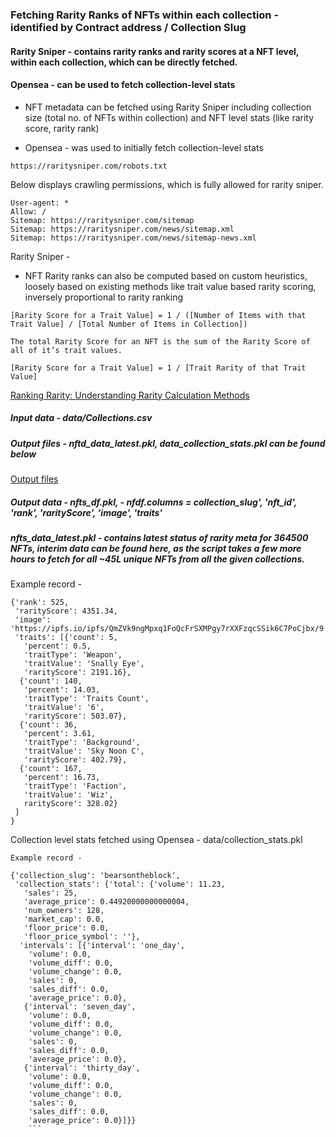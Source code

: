 ### Fetching Rarity Ranks of NFTs within each collection - identified by Contract address / Collection Slug

#### Rarity Sniper - contains rarity ranks and rarity scores at a NFT level, within each collection, which can be directly fetched.

#### Opensea - can be used to fetch collection-level stats


- NFT metadata can be fetched using Rarity Sniper including collection size (total no. of NFTs within collection) and NFT level stats (like rarity score, rarity rank)

- Opensea - was used to initially fetch collection-level stats

```
https://raritysniper.com/robots.txt
```

Below displays crawling permissions, which is fully allowed for rarity sniper.

```
User-agent: *
Allow: /
Sitemap: https://raritysniper.com/sitemap
Sitemap: https://raritysniper.com/news/sitemap.xml
Sitemap: https://raritysniper.com/news/sitemap-news.xml
```

Rarity Sniper -

- NFT Rarity ranks can also be computed based on custom heuristics, loosely based on existing methods like trait value based rarity scoring, inversely proportional to rarity ranking


```
[Rarity Score for a Trait Value] = 1 / ([Number of Items with that Trait Value] / [Total Number of Items in Collection])

The total Rarity Score for an NFT is the sum of the Rarity Score of all of it’s trait values.

[Rarity Score for a Trait Value] = 1 / [Trait Rarity of that Trait Value]
```

[Ranking Rarity: Understanding Rarity Calculation Methods](https://raritytools.medium.com/ranking-rarity-understanding-rarity-calculation-methods-86ceaeb9b98c)


##### Input data - data/Collections.csv

##### Output files - nftd_data_latest.pkl, data_collection_stats.pkl can be found below

[Output files ](https://drive.google.com/drive/folders/1EZfFEajrYSvyTm89OOFjIpRzs177Stbh?usp=drive_link)

##### Output data - nfts_df.pkl, - nfdf.columns = collection_slug', 'nft_id', 'rank', 'rarityScore', 'image', 'traits'

##### nfts_data_latest.pkl - contains latest status of rarity meta for 364500 NFTs, interim data can be found here, as the script takes a few more hours to fetch for all ~45L unique NFTs from all the given collections.

Example record - 

```
{'rank': 525,
 'rarityScore': 4351.34,
 'image': 'https://ipfs.io/ipfs/QmZVk9ngMpxq1FoQcFrSXMPgy7rXXFzqcSSik6C7PoCjbx/9.png',
 'traits': [{'count': 5,
   'percent': 0.5,
   'traitType': 'Weapon',
   'traitValue': 'Snally Eye',
   'rarityScore': 2191.16},
  {'count': 140,
   'percent': 14.03,
   'traitType': 'Traits Count',
   'traitValue': '6',
   'rarityScore': 503.07},
  {'count': 36,
   'percent': 3.61,
   'traitType': 'Background',
   'traitValue': 'Sky Noon C',
   'rarityScore': 402.79},
  {'count': 167,
   'percent': 16.73,
   'traitType': 'Faction',
   'traitValue': 'Wiz',
   rarityScore': 328.02}
 ]
}
```

Collection level stats fetched using Opensea - data/collection_stats.pkl

```
Example record -

{'collection_slug': 'bearsontheblock',
 'collection_stats': {'total': {'volume': 11.23,
   'sales': 25,
   'average_price': 0.44920000000000004,
   'num_owners': 128,
   'market_cap': 0.0,
   'floor_price': 0.0,
   'floor_price_symbol': ''},
  'intervals': [{'interval': 'one_day',
    'volume': 0.0,
    'volume_diff': 0.0,
    'volume_change': 0.0,
    'sales': 0,
    'sales_diff': 0.0,
    'average_price': 0.0},
   {'interval': 'seven_day',
    'volume': 0.0,
    'volume_diff': 0.0,
    'volume_change': 0.0,
    'sales': 0,
    'sales_diff': 0.0,
    'average_price': 0.0},
   {'interval': 'thirty_day',
    'volume': 0.0,
    'volume_diff': 0.0,
    'volume_change': 0.0,
    'sales': 0,
    'sales_diff': 0.0,
    'average_price': 0.0}]}}
    ```